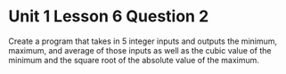 # Unit 1 Lesson 6 Question 2

Create a program that takes in 5 integer inputs and outputs the minimum, maximum, and average of those inputs as well as the cubic value of the minimum and the square root of the absolute value of the maximum.